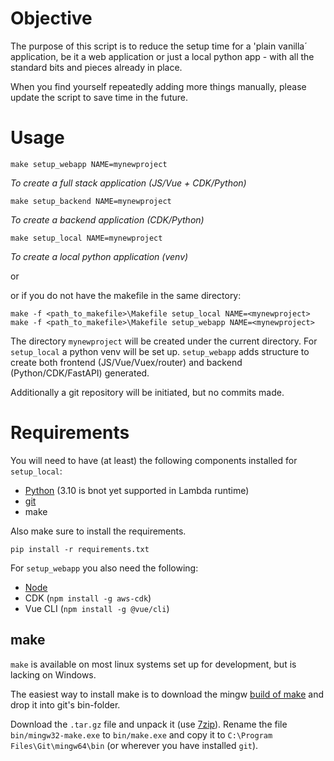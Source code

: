# Objective

The purpose of this script is to reduce the setup time for a 'plain vanilla´ application, be it a web application or just a local python app - with all the standard bits and pieces already in place.

When you find yourself repeatedly adding more things manually, please update the script to save time in the future.

# Usage

```
make setup_webapp NAME=mynewproject
```
_To create a full stack application (JS/Vue + CDK/Python)_

```
make setup_backend NAME=mynewproject
```
_To create a backend application (CDK/Python)_

```
make setup_local NAME=mynewproject
```
_To create a local python application (venv)_

or


or if you do not have the makefile in the same directory:

```
make -f <path_to_makefile>\Makefile setup_local NAME=<mynewproject>
make -f <path_to_makefile>\Makefile setup_webapp NAME=<mynewproject>
```

The directory `mynewproject` will be created under the current directory. For `setup_local` a python venv will be set up. `setup_webapp` adds structure to create both frontend (JS/Vue/Vuex/router) and backend (Python/CDK/FastAPI) generated.

Additionally a git repository will be initiated, but no commits made.

# Requirements
You will need to have (at least) the following components installed for `setup_local`:

* [Python](https://www.python.org/downloads/release/python-399/) (3.10 is bnot yet supported in Lambda runtime)
* [git](https://git-scm.com/downloads)
* make

Also make sure to install the requirements.

```
pip install -r requirements.txt
```

For `setup_webapp` you also need the following:

* [Node](https://nodejs.org/en/download/)
* CDK (`npm install -g aws-cdk`)
* Vue CLI (`npm install -g @vue/cli`)

## make
`make` is available on most linux systems set up for development, but
is lacking on Windows.

The easiest way to install make is to download the mingw [build of make](https://sourceforge.net/projects/mingw/files/MinGW/Extension/make/mingw32-make-3.80-3/) and drop it into
git's bin-folder.

Download the `.tar.gz` file and unpack it (use [7zip](https://www.7-zip.org/download.html)). Rename the file `bin/mingw32-make.exe` to `bin/make.exe` and copy it to `C:\Program Files\Git\mingw64\bin` (or wherever you have installed `git`).

